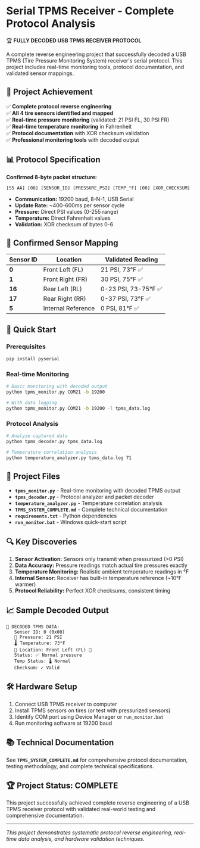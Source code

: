 # Serial TPMS Receiver - Complete Protocol Analysis

🏆 **FULLY DECODED USB TPMS RECEIVER PROTOCOL**

A complete reverse engineering project that successfully decoded a USB TPMS (Tire Pressure Monitoring System) receiver's serial protocol. This project includes real-time monitoring tools, protocol documentation, and validated sensor mappings.

## 🎯 **Project Achievement**

✅ **Complete protocol reverse engineering**  
✅ **All 4 tire sensors identified and mapped**  
✅ **Real-time pressure monitoring** (validated: 21 PSI FL, 30 PSI FR)  
✅ **Real-time temperature monitoring** in Fahrenheit  
✅ **Protocol documentation** with XOR checksum validation  
✅ **Professional monitoring tools** with decoded output  

## 📊 **Protocol Specification**

**Confirmed 8-byte packet structure:**
```
[55 AA] [08] [SENSOR_ID] [PRESSURE_PSI] [TEMP_°F] [00] [XOR_CHECKSUM]
```

- **Communication:** 19200 baud, 8-N-1, USB Serial
- **Update Rate:** ~400-600ms per sensor cycle
- **Pressure:** Direct PSI values (0-255 range)
- **Temperature:** Direct Fahrenheit values
- **Validation:** XOR checksum of bytes 0-6

## 🚗 **Confirmed Sensor Mapping**

| Sensor ID | Location | Validated Reading |
|-----------|----------|------------------|
| **0** | Front Left (FL) | 21 PSI, 73°F ✅ |
| **1** | Front Right (FR) | 30 PSI, 75°F ✅ |
| **16** | Rear Left (RL) | 0-23 PSI, 73-75°F ✅ |
| **17** | Rear Right (RR) | 0-37 PSI, 73°F ✅ |
| **5** | Internal Reference | 0 PSI, 81°F ✅ |

## 🚀 **Quick Start**

### Prerequisites
```bash
pip install pyserial
```

### Real-time Monitoring
```bash
# Basic monitoring with decoded output
python tpms_monitor.py COM21 -b 19200

# With data logging
python tpms_monitor.py COM21 -b 19200 -l tpms_data.log
```

### Protocol Analysis
```bash
# Analyze captured data
python tpms_decoder.py tpms_data.log

# Temperature correlation analysis  
python temperature_analyzer.py tpms_data.log 71
```

## 📁 **Project Files**

- **`tpms_monitor.py`** - Real-time monitoring with decoded TPMS output
- **`tpms_decoder.py`** - Protocol analyzer and packet decoder
- **`temperature_analyzer.py`** - Temperature correlation analysis
- **`TPMS_SYSTEM_COMPLETE.md`** - Complete technical documentation
- **`requirements.txt`** - Python dependencies
- **`run_monitor.bat`** - Windows quick-start script

## 🔍 **Key Discoveries**

1. **Sensor Activation:** Sensors only transmit when pressurized (>0 PSI)
2. **Data Accuracy:** Pressure readings match actual tire pressures exactly
3. **Temperature Monitoring:** Realistic ambient temperature readings in °F
4. **Internal Sensor:** Receiver has built-in temperature reference (~10°F warmer)
5. **Protocol Reliability:** Perfect XOR checksums, consistent timing

## 📈 **Sample Decoded Output**

```
🎯 DECODED TPMS DATA:
   Sensor ID: 0 (0x00)
   💨 Pressure: 21 PSI
   🌡️ Temperature: 73°F
   📍 Location: Front Left (FL) 🎯
   Status: ✅ Normal pressure
   Temp Status: 🌡️ Normal
   Checksum: ✓ Valid
```

## 🛠️ **Hardware Setup**

1. Connect USB TPMS receiver to computer
2. Install TPMS sensors on tires (or test with pressurized sensors)
3. Identify COM port using Device Manager or `run_monitor.bat`
4. Run monitoring software at 19200 baud

## 📚 **Technical Documentation**

See **`TPMS_SYSTEM_COMPLETE.md`** for comprehensive protocol documentation, testing methodology, and complete technical specifications.

## 🏆 **Project Status: COMPLETE**

This project successfully achieved complete reverse engineering of a USB TPMS receiver protocol with validated real-world testing and comprehensive documentation.

---

*This project demonstrates systematic protocol reverse engineering, real-time data analysis, and hardware validation techniques.*
